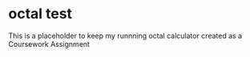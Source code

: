 # octal test
This is a placeholder to keep my runnning octal calculator created as a Coursework Assignment 
